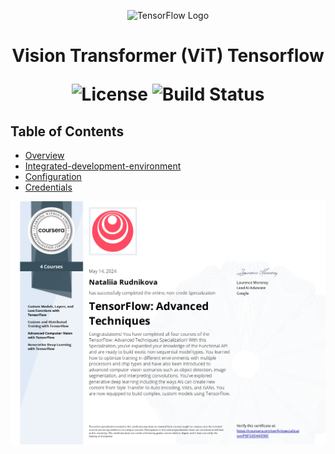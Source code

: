 <p align="center">
  <img src="https://www.gstatic.com/devrel-devsite/prod/v2df3c70ff8eb01e8c0bb049c3da894e4221ea678ae827e9fb45267d1a61dc2be/tensorflow/images/lockup.svg" alt="TensorFlow Logo" width="250">
</p>

<h1 align="center"> Vision Transformer (ViT) Tensorflow </h>

<p align="center">
  <img alt="License" src="https://img.shields.io/badge/license-Apache%202.0-blue.svg">
  <img alt="Build Status" src="https://img.shields.io/badge/build-passing-teal.svg">
</p>

## Table of Contents

- [Overview](#overview)
- [Integrated-development-environment](#integrated-development-environment)
- [Configuration](#configuration)
- [Credentials](#credentials)

<p align="center">
  <img src="TensorFlow Advanced Techniques Specialization PKFS3D44JZWX.jpg" alt="TensorFlow Logo" width="825">
</p>